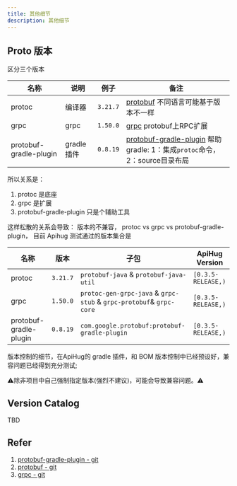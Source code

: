 ```yaml
---
title: 其他细节
description: 其他细节
---
```


## Proto 版本

区分三个版本

| 名称                     | 说明       | 例子       | 备注                                                                                                                |
|------------------------|----------|----------|-------------------------------------------------------------------------------------------------------------------|
| protoc                 | 编译器      | `3.21.7` | [protobuf](https://github.com/protocolbuffers/protobuf) 不同语言可能基于版本不一样                                             |
| grpc                   | grpc     | `1.50.0` | [grpc](https://github.com/grpc/grpc) protobuf上RPC扩展                                                               |
| protobuf-gradle-plugin | gradle插件 | `0.8.19` | [protobuf-gradle-plugin](https://github.com/google/protobuf-gradle-plugin) 帮助gradle: 1：集成`protoc`命令， 2：source目录布局 |

所以关系是：

1. protoc 是底座
2. grpc 是扩展
3. protobuf-gradle-plugin 只是个辅助工具

这样松散的关系会导致： 版本的不兼容， protoc vs grpc vs protobuf-gradle-plugin， 目前 Apihug 测试通过的版本集合是

| 名称                     | 版本       | 子包                                                                  | ApiHug Version     |
|------------------------|----------|---------------------------------------------------------------------|--------------------|
| protoc                 | `3.21.7` | `protobuf-java` & `protobuf-java-util`                              | `[0.3.5-RELEASE,)` |
| grpc                   | `1.50.0` | `protoc-gen-grpc-java` & `grpc-stub` & `grpc-protobuf`& `grpc-core` | `[0.3.5-RELEASE,)` |
| protobuf-gradle-plugin | `0.8.19` | `com.google.protobuf:protobuf-gradle-plugin`                        | `[0.3.5-RELEASE,)` |

版本控制的细节，在ApiHug的 gradle 插件，和 BOM 版本控制中已经预设好，兼容问题已经得到充分测试;

⚠️除非项目中自己强制指定版本(强烈不建议)，可能会导致兼容问题。⚠️

## Version Catalog

TBD

## Refer

1. [protobuf-gradle-plugin - git](https://github.com/google/protobuf-gradle-plugin)
2. [protobuf - git](https://github.com/protocolbuffers/protobuf)
3. [grpc - git](https://github.com/grpc/grpc)
